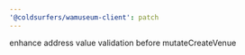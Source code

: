```yaml
---
'@coldsurfers/wamuseum-client': patch
---
```


enhance address value validation before mutateCreateVenue
